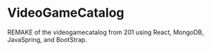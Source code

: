 # VideoGameCatalog

REMAKE of the videogamecatalog from 201 using React, MongoDB, JavaSpring, and BootStrap.
